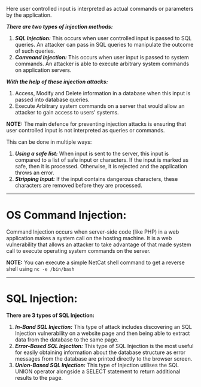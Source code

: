 Here user controlled input is interpreted as actual commands or parameters by the application. 

***There are two types of injection methods:***

1) ***SQL Injection:*** This occurs when user controlled input is passed to SQL queries. An attacker can pass in SQL queries to manipulate the outcome of such queries.
2) ***Command Injection:*** This occurs when user input is passed to system commands. An attacker is able to execute arbitrary system commands on application servers.

***With the help of these injection attacks:***

1) Access, Modify and Delete information in a database when this input is passed into database queries.
2) Execute Arbitrary system commands on a server that would allow an attacker to gain access to users’ systems.

**NOTE:** The main defence for preventing injection attacks is ensuring that user controlled input is not interpreted as queries or commands.

This can be done in multiple ways:

1) ***Using a safe list:*** When input is sent to the server, this input is compared to a list of safe input or characters. If the input is marked as safe, then it is processed. Otherwise, it is rejected and the application throws an error.
2) ***Stripping Input:*** If the input contains dangerous characters, these characters are removed before they are processed.

***
# OS Command Injection:
Command Injection occurs when server-side code (like PHP) in a web application makes a system call on the hosting machine. 
It is a web vulnerability that allows an attacker to take advantage of that made system call to execute operating system commands on the server.

**NOTE:** You can execute a simple NetCat shell command to get a reverse shell using `nc -e /bin/bash`

***
# SQL Injection:

**There are 3 types of SQL Injection:**

1) ***In-Band SQL Injection:*** This type of attack includes discovering an SQL Injection vulnerability on a website page and then being able to extract data from the database to the same page.
2) ***Error-Based SQL Injection:*** This type of SQL Injection is the most useful for easily obtaining information about the database structure as error messages from the database are printed directly to the browser screen.
3) ***Union-Based SQL Injection:*** This type of Injection utilises the SQL UNION operator alongside a SELECT statement to return additional results to the page.

